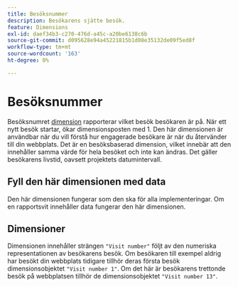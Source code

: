 ```yaml
---
title: Besöksnummer
description: Besökarens sjätte besök.
feature: Dimensions
exl-id: daef34b3-c270-476d-a45c-a20be6138c6b
source-git-commit: d095628e94a45221815b1d08e35132de09f5ed8f
workflow-type: tm+mt
source-wordcount: '163'
ht-degree: 0%

---
```


# Besöksnummer

Besöksnumret [dimension](overview.md) rapporterar vilket besök besökaren är på. När ett nytt besök startar, ökar dimensionsposten med 1. Den här dimensionen är användbar när du vill förstå hur engagerade besökare är när du återvänder till din webbplats. Det är en besöksbaserad dimension, vilket innebär att den innehåller samma värde för hela besöket och inte kan ändras. Det gäller besökarens livstid, oavsett projektets datumintervall.

## Fyll den här dimensionen med data

Den här dimensionen fungerar som den ska för alla implementeringar. Om en rapportsvit innehåller data fungerar den här dimensionen.

## Dimensioner

Dimensionen innehåller strängen `"Visit number"` följt av den numeriska representationen av besökarens besök. Om besökaren till exempel aldrig har besökt din webbplats tidigare tillhör deras första besök dimensionsobjektet `"Visit number 1"`. Om det här är besökarens trettonde besök på webbplatsen tillhör de dimensionsobjektet `"Visit number 13"`.

